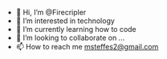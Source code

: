 - 👋 Hi, I’m @Firecripler
- 👀 I’m interested in  technology
- 🌱 I’m currently learning how to code
- 💞️ I’m looking to collaborate on ...
- 📫 How to reach me msteffes2@gmail.com

<!---
Firecripler/Firecripler is a ✨ special ✨ repository because its `README.md` (this file) appears on your GitHub profile.
You can click the Preview link to take a look at your changes.
--->
